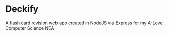 # Deckify
A flash card revision web app created in NodeJS via Express for my A-Level Computer Science NEA
